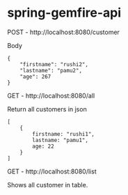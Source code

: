 # spring-gemfire-api

POST - http://localhost:8080/customer

Body 

```
{
    "firstname": "rushi2",
    "lastname": "pamu2",
    "age": 267
}
```

GET - http://localhost:8080/all 

Return all customers in json

```
[
    {
        firstname: "rushi1",
        lastname: "pamu1",
        age: 22
    }
]
```

GET - http://localhost:8080/list

Shows all customer in table.